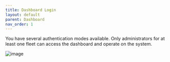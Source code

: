 ```yaml
---
title: Dashboard Login
layout: default
parent: Dashboard
nav_order: 1
---
```

You have several authentication modes available. Only administrators for at least one fleet can access the dashboard and operate on the system.

![image](https://github.com/e-dway/docs/assets/319800/1e5e25a8-3f8c-4c4b-90a9-d0f83cd64c6f)
